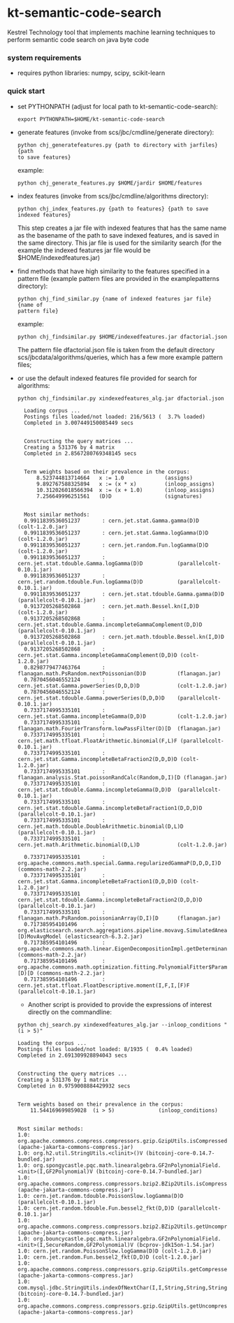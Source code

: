 # kt-semantic-code-search
Kestrel Technology tool that implements machine learning techniques to
perform semantic code search on java byte code

### system requirements

- requires python libraries: numpy, scipy, scikit-learn

### quick start

- set PYTHONPATH  (adjust for local path to kt-semantic-code-search):
  ```
  export PYTHONPATH=$HOME/kt-semantic-code-search
  ```

- generate features (invoke from scs/jbc/cmdline/generate directory):
  ```
  python chj_generatefeatures.py {path to directory with jarfiles} {path
  to save features}
  ```
  example:
  ```
  python chj_generate_features.py $HOME/jardir $HOME/features
  ```
 
- index features (invoke from scs/jbc/cmdline/algorithms directory):
  ```
  python chj_index_features.py {path to features} {path to save indexed features}
  ```
  This step creates a jar file with indexed features that has the same
  name as the basename of the path to save indexed features, and is
  saved in the same directory. This jar file is used for the
  similarity search (for the example the indexed features jar file
  would be $HOME/indexedfeatures.jar)

- find methods that have high similarity to the features specified in
  a pattern file (example pattern files are provided in the examplepatterns
  directory):
  ```
  python chj_find_similar.py {name of indexed features jar file} {name of
  pattern file}
  ```
  example:
  ```
  python chj_findsimilar.py $HOME/indexedfeatures.jar dfactorial.json
  ```
  The pattern file dfactorial.json file is taken from the default
  directory scs/jbcdata/algorithms/queries, which has a few more
  example pattern files;

- or use the default indexed features file provided for search for algorithms:
  ```
  python chj_findsimilar.py xindexedfeatures_alg.jar dfactorial.json

	Loading corpus ...
	Postings files loaded/not loaded: 216/5613 (  3.7% loaded)
	Completed in 3.007449150085449 secs


	Constructing the query matrices ...
	Creating a 531376 by 4 matrix
	Completed in 2.8567280769348145 secs


	Term weights based on their prevalence in the corpus:
		8.523744813714664   x := 1.0             (assigns)
		9.892767588325894   x := (x * x)         (inloop_assigns)
		10.312026018566394  x := (x + 1.0)       (inloop_assigns)
		7.256649996251561   (D)D                 (signatures)


	Most similar methods:
	0.9911839536051237       : cern.jet.stat.Gamma.gamma(D)D                      (colt-1.2.0.jar)
	0.9911839536051237       : cern.jet.stat.Gamma.logGamma(D)D                   (colt-1.2.0.jar)
	0.9911839536051237       : cern.jet.random.Fun.logGamma(D)D                   (colt-1.2.0.jar)
	0.9911839536051237       : cern.jet.stat.tdouble.Gamma.logGamma(D)D           (parallelcolt-0.10.1.jar)
	0.9911839536051237       : cern.jet.random.tdouble.Fun.logGamma(D)D           (parallelcolt-0.10.1.jar)
	0.9911839536051237       : cern.jet.stat.tdouble.Gamma.gamma(D)D              (parallelcolt-0.10.1.jar)
	0.9137205268502868       : cern.jet.math.Bessel.kn(I,D)D                      (colt-1.2.0.jar)
	0.9137205268502868       : cern.jet.stat.tdouble.Gamma.incompleteGammaComplement(D,D)D (parallelcolt-0.10.1.jar)
	0.9137205268502868       : cern.jet.math.tdouble.Bessel.kn(I,D)D              (parallelcolt-0.10.1.jar)
	0.9137205268502868       : cern.jet.stat.Gamma.incompleteGammaComplement(D,D)D (colt-1.2.0.jar)
	0.8298779477463764       : flanagan.math.PsRandom.nextPoissonian(D)D          (flanagan.jar)
	0.7870456046552124       : cern.jet.stat.Gamma.powerSeries(D,D,D)D            (colt-1.2.0.jar)
	0.7870456046552124       : cern.jet.stat.tdouble.Gamma.powerSeries(D,D,D)D    (parallelcolt-0.10.1.jar)
	0.7337174995335101       : cern.jet.stat.Gamma.incompleteGamma(D,D)D          (colt-1.2.0.jar)
	0.7337174995335101       : flanagan.math.FourierTransform.lowPassFilter(D)[D  (flanagan.jar)
	0.7337174995335101       : cern.jet.math.tfloat.FloatArithmetic.binomial(F,L)F (parallelcolt-0.10.1.jar)
	0.7337174995335101       : cern.jet.stat.Gamma.incompleteBetaFraction2(D,D,D)D (colt-1.2.0.jar)
	0.7337174995335101       : flanagan.analysis.Stat.poissonRandCalc(Random,D,I)[D (flanagan.jar)
	0.7337174995335101       : cern.jet.stat.tdouble.Gamma.incompleteGamma(D,D)D  (parallelcolt-0.10.1.jar)
	0.7337174995335101       : cern.jet.stat.tdouble.Gamma.incompleteBetaFraction1(D,D,D)D (parallelcolt-0.10.1.jar)
	0.7337174995335101       : cern.jet.math.tdouble.DoubleArithmetic.binomial(D,L)D (parallelcolt-0.10.1.jar)
	0.7337174995335101       : cern.jet.math.Arithmetic.binomial(D,L)D            (colt-1.2.0.jar)

	0.7337174995335101       : org.apache.commons.math.special.Gamma.regularizedGammaP(D,D,D,I)D (commons-math-2.2.jar)
	0.7337174995335101       : cern.jet.stat.Gamma.incompleteBetaFraction1(D,D,D)D (colt-1.2.0.jar)
	0.7337174995335101       : cern.jet.stat.tdouble.Gamma.incompleteBetaFraction2(D,D,D)D (parallelcolt-0.10.1.jar)
	0.7337174995335101       : flanagan.math.PsRandom.poissonianArray(D,I)[D      (flanagan.jar)
	0.717385954101496        : org.elasticsearch.search.aggregations.pipeline.movavg.SimulatedAnealingMinimizer.minimize(MovAvgModel,EvictingQueue,[D)MovAvgModel (elasticsearch-6.3.2.jar)
	0.717385954101496        : org.apache.commons.math.linear.EigenDecompositionImpl.getDeterminant()D (commons-math-2.2.jar)
	0.717385954101496        : org.apache.commons.math.optimization.fitting.PolynomialFitter$ParametricPolynomial.gradient(D,[D)[D (commons-math-2.2.jar)
	0.717385954101496        : cern.jet.stat.tfloat.FloatDescriptive.moment(I,F,I,[F)F (parallelcolt-0.10.1.jar)
	```
	- Another script is provided to provide the expressions of interest directly on the commandline:
	```
	python chj_search.py xindexedfeatures_alg.jar --inloop_conditions "(i > 5)"
	
	Loading the corpus ...
	Postings files loaded/not loaded: 8/1935 (  0.4% loaded)
	Completed in 2.691309928894043 secs


	Constructing the query matrices ...
	Creating a 531376 by 1 matrix
	Completed in 0.9759008884429932 secs


	Term weights based on their prevalence in the corpus:
		11.544169699859028  (i > 5)              (inloop_conditions)


	Most similar methods:
	1.0: org.apache.commons.compress.compressors.gzip.GzipUtils.isCompressedFilename(String)Z (apache-jakarta-commons-compress.jar)
	1.0: org.h2.util.StringUtils.<clinit>()V (bitcoinj-core-0.14.7-bundled.jar)
	1.0: org.spongycastle.pqc.math.linearalgebra.GF2nPolynomialField.<init>(I,GF2Polynomial)V (bitcoinj-core-0.14.7-bundled.jar)
	1.0: org.apache.commons.compress.compressors.bzip2.BZip2Utils.isCompressedFilename(String)Z (apache-jakarta-commons-compress.jar)
	1.0: cern.jet.random.tdouble.PoissonSlow.logGamma(D)D (parallelcolt-0.10.1.jar)
	1.0: cern.jet.random.tdouble.Fun.bessel2_fkt(D,D)D (parallelcolt-0.10.1.jar)
	1.0: org.apache.commons.compress.compressors.bzip2.BZip2Utils.getUncompressedFilename(String)String (apache-jakarta-commons-compress.jar)
	1.0: org.bouncycastle.pqc.math.linearalgebra.GF2nPolynomialField.<init>(I,SecureRandom,GF2Polynomial)V (bcprov-jdk15on-1.54.jar)
	1.0: cern.jet.random.PoissonSlow.logGamma(D)D (colt-1.2.0.jar)
	1.0: cern.jet.random.Fun.bessel2_fkt(D,D)D (colt-1.2.0.jar)
	1.0: org.apache.commons.compress.compressors.gzip.GzipUtils.getCompressedFilename(String)String (apache-jakarta-commons-compress.jar)
	1.0: com.mysql.jdbc.StringUtils.indexOfNextChar(I,I,String,String,String,Set)I (bitcoinj-core-0.14.7-bundled.jar)
	1.0: org.apache.commons.compress.compressors.gzip.GzipUtils.getUncompressedFilename(String)String (apache-jakarta-commons-compress.jar)
	```
